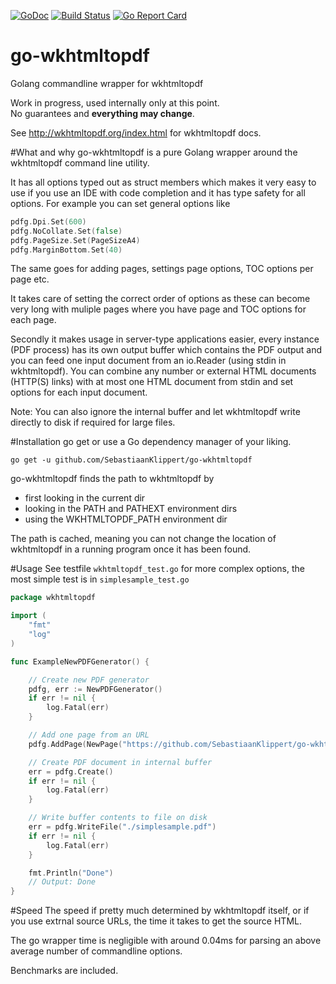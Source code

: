 [![GoDoc](https://godoc.org/github.com/golang/gddo?status.svg)](http://godoc.org/github.com/SebastiaanKlippert/go-wkhtmltopdf)
[![Build Status](https://travis-ci.org/SebastiaanKlippert/go-wkhtmltopdf.svg?branch=master)](https://travis-ci.org/SebastiaanKlippert/go-wkhtmltopdf)
[![Go Report Card](https://goreportcard.com/badge/SebastiaanKlippert/go-wkhtmltopdf)](https:/goreportcard.com/report/SebastiaanKlippert/go-wkhtmltopdf)

# go-wkhtmltopdf
Golang commandline wrapper for wkhtmltopdf

Work in progress, used internally only at this point.   
No guarantees and **everything may change**.

See http://wkhtmltopdf.org/index.html for wkhtmltopdf docs.

#What and why
go-wkhtmltopdf is a pure Golang wrapper around the wkhtmltopdf command line utility.

It has all options typed out as struct members which makes it very easy to use if you use an IDE with
code completion and it has type safety for all options.
For example you can set general options like
```go
pdfg.Dpi.Set(600)
pdfg.NoCollate.Set(false)
pdfg.PageSize.Set(PageSizeA4)
pdfg.MarginBottom.Set(40)
``` 
The same goes for adding pages, settings page options, TOC options per page etc.

It takes care of setting the correct order of options as these can become very long with muliple pages where 
you have page and TOC options for each page.

Secondly it makes usage in server-type applications easier, every instance (PDF process) has its own output buffer 
which contains the PDF output and you can feed one input document from an io.Reader (using stdin in wkhtmltopdf).
You can combine any number or external HTML documents (HTTP(S) links) with at most one HTML document from stdin and set 
options for each input document.

Note: You can also ignore the internal buffer and let wkhtmltopdf write directly to disk if required for large files.

#Installation
go get or use a Go dependency manager of your liking.

```
go get -u github.com/SebastiaanKlippert/go-wkhtmltopdf
```

go-wkhtmltopdf finds the path to wkhtmltopdf by
* first looking in the current dir
* looking in the PATH and PATHEXT environment dirs
* using the WKHTMLTOPDF_PATH environment dir

The path is cached, meaning you can not change the location of wkhtmltopdf in
a running program once it has been found.

#Usage
See testfile ```wkhtmltopdf_test.go``` for more complex options, the most simple test is in ```simplesample_test.go``` 

```go
package wkhtmltopdf

import (
	"fmt"
	"log"
)

func ExampleNewPDFGenerator() {

	// Create new PDF generator
	pdfg, err := NewPDFGenerator()
	if err != nil {
		log.Fatal(err)
	}

	// Add one page from an URL
	pdfg.AddPage(NewPage("https://github.com/SebastiaanKlippert/go-wkhtmltopdf"))

	// Create PDF document in internal buffer
	err = pdfg.Create()
	if err != nil {
		log.Fatal(err)
	}

	// Write buffer contents to file on disk
	err = pdfg.WriteFile("./simplesample.pdf")
	if err != nil {
		log.Fatal(err)
	}

	fmt.Println("Done")
	// Output: Done
}
````

#Speed 
The speed if pretty much determined by wkhtmltopdf itself, or if you use extrnal source URLs, the time it takes to get the source HTML.

The go wrapper time is negligible with around 0.04ms for parsing an above average number of commandline options.

Benchmarks are included.
